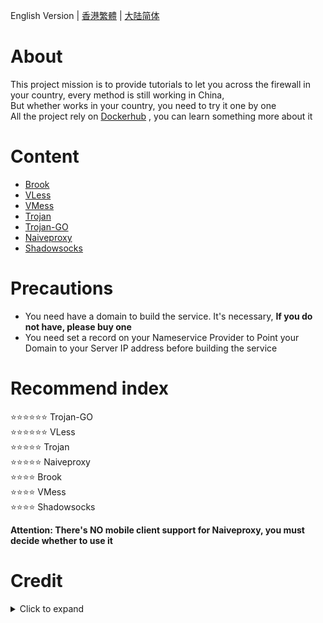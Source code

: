 English Version | [香港繁體](https://github.com/charlieethan/firewall-proxy/tree/master/CN-HK) | [大陆简体](https://github.com/charlieethan/firewall-proxy/tree/master/CN)
# About
This project mission is to provide tutorials to let you across the firewall in your country, every method is still working in China,   
But whether works in your country, you need to try it one by one     
All the project rely on [Dockerhub](https://hub.docker.com/) , you can learn something more about it    
# Content
- [Brook](https://github.com/charlieethan/firewall-proxy/tree/master/English/Brook)  	
- [VLess](https://github.com/charlieethan/firewall-proxy/tree/master/English/V2ray/VLess)		
- [VMess](https://github.com/charlieethan/firewall-proxy/tree/master/English/V2ray/VMess)		
- [Trojan](https://github.com/charlieethan/firewall-proxy/tree/master/English/Trojan)   	
- [Trojan-GO](https://github.com/charlieethan/firewall-proxy/tree/master/English/Trojan-go)   	
- [Naiveproxy](https://github.com/charlieethan/firewall-proxy/tree/master/English/Naiveproxy)					
- [Shadowsocks](https://github.com/charlieethan/firewall-proxy/tree/master/English/Shadowsocks)    	
# Precautions
- You need have a domain to build the service. It's necessary, **If you do not have, please buy one**    
- You need set a record on your Nameservice Provider to Point your Domain to your Server IP address before building the service	
# Recommend index 
⭐⭐⭐⭐⭐⭐ Trojan-GO       
⭐⭐⭐⭐⭐⭐ VLess	    	  
⭐⭐⭐⭐⭐ Trojan         
⭐⭐⭐⭐⭐ Naiveproxy		   	    
⭐⭐⭐⭐ Brook    
⭐⭐⭐⭐ VMess     
⭐⭐⭐⭐ Shadowsocks    


**Attention: There's NO mobile client support for Naiveproxy, you must decide whether to use it**
# Credit     
<details>
<summary>Click to expand </summary>

- [@teddysun](https://hub.docker.com/u/teddysun)    
- [Shadowsocks-libev](https://github.com/shadowsocks/shadowsocks-libev)      
- [Brook](https://github.com/txthinking/brook)					
- [Naiveproxy](https://github.com/klzgrad/naiveproxy)		
- [V2ray(V2fly)](https://github.com/v2fly/v2ray-core)         
- [Trojan](https://github.com/trojan-gfw/trojan)       
- [Trojan-GO](https://github.com/p4gefau1t/trojan-go)              
- [across](https://github.com/teddysun/across)     
- [Trojan-Qt5](https://github.com/Trojan-Qt5/Trojan-Qt5)     
- [v2rayN](https://github.com/2dust/v2rayN)      
- [v2rayNG](https://github.com/2dust/v2rayNG)     
- [tls-shunt-proxy](https://github.com/liberal-boy/tls-shunt-proxy)		
- [shadowsocks-android](https://github.com/shadowsocks/shadowsocks-android)     
- [shadowsocks-windows](https://github.com/shadowsocks/shadowsocks-windows)      
</details>
